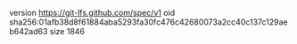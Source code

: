 version https://git-lfs.github.com/spec/v1
oid sha256:01afb38d8f61884aba5293fa30fc476c42680073a2cc40c137c129aeb642ad63
size 1846

